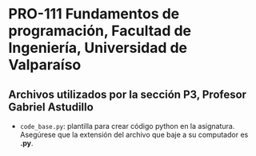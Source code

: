 # PRO-111 Fundamentos de programación, Facultad de Ingeniería, Universidad de Valparaíso 

## Archivos utilizados por la sección P3, Profesor Gabriel Astudillo

* ```code_base.py```: plantilla para crear código python en la asignatura. Asegúrese que la extensión del archivo que baje a su computador es **.py**.
